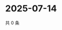 # 2025-07-14

共 0 条

<!-- BEGIN ZHIHUQUESTIONS -->
<!-- 最后更新时间 Mon Jul 14 2025 17:19:25 GMT+0800 (China Standard Time) -->

<!-- END ZHIHUQUESTIONS -->
